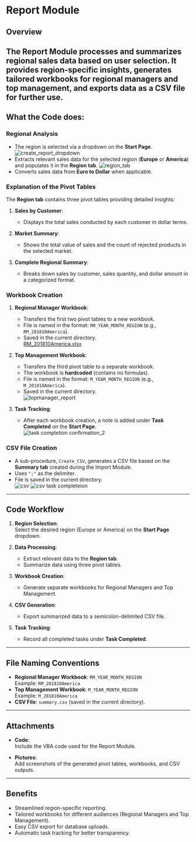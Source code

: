 # Report Module 

## Overview
The Report Module processes and summarizes regional sales data based on user selection. It provides region-specific insights, generates tailored workbooks for regional managers and top management, and exports data as a CSV file for further use.
---

## What the Code does: 

### Regional Analysis
- The region is selected via a dropdown on the **Start Page**.
  ![create_report_dropdown](https://github.com/user-attachments/assets/33fe9a93-30d8-4d8f-bb8b-53bc2804606c)
- Extracts relevant sales data for the selected region (**Europe** or **America**) and populates it in the **Region tab**.
  ![region_tab](https://github.com/user-attachments/assets/25db37f4-7ccb-45e3-aefe-c0de62d13a70)
- Converts sales data from **Euro to Dollar** when applicable.  

### Explanation of the Pivot Tables
The **Region tab** contains three pivot tables providing detailed insights:  
1. **Sales by Customer**:  
   - Displays the total sales conducted by each customer in dollar terms.  

2. **Market Summary**:  
   - Shows the total value of sales and the count of rejected products in the selected market.  

3. **Complete Regional Summary**:  
   - Breaks down sales by customer, sales quantity, and dollar amount in a categorized format.

### Workbook Creation
1. **Regional Manager Workbook**:  
   - Transfers the first two pivot tables to a new workbook.  
   - File is named in the format: `RM_YEAR_MONTH_REGION` (e.g., `RM_201810America`).  
   - Saved in the current directory.  
[RM_201810America.xlsx](https://github.com/user-attachments/files/18136787/RM_201810America.xlsx)
2. **Top Management Workbook**:  
   - Transfers the third pivot table to a separate workbook.  
   - The workbook is **hardcoded** (contains no formulas).  
   - File is named in the format: `M_YEAR_MONTH_REGION` (e.g., `M_201810America`).  
   - Saved in the current directory.  
![topmanager_report](https://github.com/user-attachments/assets/f63cbba6-dca5-40c0-8b02-08e8f0c81ff1)

3. **Task Tracking**:  
   - After each workbook creation, a note is added under **Task Completed** on the **Start Page**.  
![task completion confirmation_2](https://github.com/user-attachments/assets/5647a6df-d514-4055-b1e3-7f266df7aa48)

### CSV File Creation
- A sub-procedure, `Create_CSV`, generates a CSV file based on the **Summary tab** created during the Import Module.  
- Uses `";"` as the delimiter.  
- File is saved in the current directory.  
![csv](https://github.com/user-attachments/assets/545d9ebf-7b77-4f9c-b383-ae79f967cf10)
![csv task completeion](https://github.com/user-attachments/assets/38506974-3fc2-4913-a90e-4444fae8fc7b)

---

## Code Workflow

1. **Region Selection**:  
   Select the desired region (Europe or America) on the **Start Page** dropdown.

2. **Data Processing**:  
   - Extract relevant data to the **Region tab**.  
   - Summarize data using three pivot tables.

3. **Workbook Creation**:  
   - Generate separate workbooks for Regional Managers and Top Management.

4. **CSV Generation**:  
   - Export summarized data to a semicolon-delimited CSV file.

5. **Task Tracking**:  
   - Record all completed tasks under **Task Completed**.

---

## File Naming Conventions
- **Regional Manager Workbook**: `RM_YEAR_MONTH_REGION`  
  Example: `RM_201810America`  
- **Top Management Workbook**: `M_YEAR_MONTH_REGION`  
  Example: `M_201810America`  
- **CSV File**: `summary.csv` (saved in the current directory).

---

## Attachments
- **Code**:  
  Include the VBA code used for the Report Module.

- **Pictures**:  
  Add screenshots of the generated pivot tables, workbooks, and CSV outputs.

---

## Benefits
- Streamlined region-specific reporting.  
- Tailored workbooks for different audiences (Regional Managers and Top Management).  
- Easy CSV export for database uploads.  
- Automatic task tracking for better transparency.


